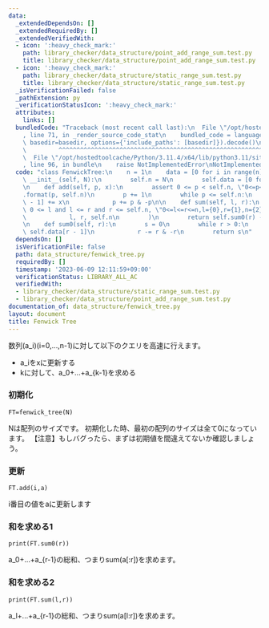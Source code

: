 ```yaml
---
data:
  _extendedDependsOn: []
  _extendedRequiredBy: []
  _extendedVerifiedWith:
  - icon: ':heavy_check_mark:'
    path: library_checker/data_structure/point_add_range_sum.test.py
    title: library_checker/data_structure/point_add_range_sum.test.py
  - icon: ':heavy_check_mark:'
    path: library_checker/data_structure/static_range_sum.test.py
    title: library_checker/data_structure/static_range_sum.test.py
  _isVerificationFailed: false
  _pathExtension: py
  _verificationStatusIcon: ':heavy_check_mark:'
  attributes:
    links: []
  bundledCode: "Traceback (most recent call last):\n  File \"/opt/hostedtoolcache/Python/3.11.4/x64/lib/python3.11/site-packages/onlinejudge_verify/documentation/build.py\"\
    , line 71, in _render_source_code_stat\n    bundled_code = language.bundle(stat.path,\
    \ basedir=basedir, options={'include_paths': [basedir]}).decode()\n          \
    \         ^^^^^^^^^^^^^^^^^^^^^^^^^^^^^^^^^^^^^^^^^^^^^^^^^^^^^^^^^^^^^^^^^^^^^^^^^^^^^^^^^\n\
    \  File \"/opt/hostedtoolcache/Python/3.11.4/x64/lib/python3.11/site-packages/onlinejudge_verify/languages/python.py\"\
    , line 96, in bundle\n    raise NotImplementedError\nNotImplementedError\n"
  code: "class FenwickTree:\n    n = 1\n    data = [0 for i in range(n)]\n\n    def\
    \ __init__(self, N):\n        self.n = N\n        self.data = [0 for i in range(N)]\n\
    \n    def add(self, p, x):\n        assert 0 <= p < self.n, \"0<=p<n,p={0},n={1}\"\
    .format(p, self.n)\n        p += 1\n        while p <= self.n:\n            self.data[p\
    \ - 1] += x\n            p += p & -p\n\n    def sum(self, l, r):\n        assert\
    \ 0 <= l and l <= r and r <= self.n, \"0<=l<=r<=n,l={0},r={1},n={2}\".format(\n\
    \            l, r, self.n\n        )\n        return self.sum0(r) - self.sum0(l)\n\
    \n    def sum0(self, r):\n        s = 0\n        while r > 0:\n            s +=\
    \ self.data[r - 1]\n            r -= r & -r\n        return s\n"
  dependsOn: []
  isVerificationFile: false
  path: data_structure/fenwick_tree.py
  requiredBy: []
  timestamp: '2023-06-09 12:11:59+09:00'
  verificationStatus: LIBRARY_ALL_AC
  verifiedWith:
  - library_checker/data_structure/static_range_sum.test.py
  - library_checker/data_structure/point_add_range_sum.test.py
documentation_of: data_structure/fenwick_tree.py
layout: document
title: Fenwick Tree
---
```


数列(a_i)(i=0,...,n-1)に対して以下のクエリを高速に行えます。

- a_iをxに更新する
- kに対して、a_0+...+a_{k-1}を求める

### 初期化

```
FT=fenwick_tree(N)
```
Nは配列のサイズです。 初期化した時、最初の配列のサイズは全て0になっています。 【注意】もしバグったら、まずは初期値を間違えてないか確認しましょう。

### 更新

```
FT.add(i,a)
```
i番目の値をaに更新します

### 和を求める1

```
print(FT.sum0(r))
```
a_0+...+a_{r-1}の総和、つまりsum(a[:r])を求めます。

### 和を求める2

```
print(FT.sum(l,r))
```
a_l+...+a_{r-1}の総和、つまりsum(a[l:r])を求めます。
